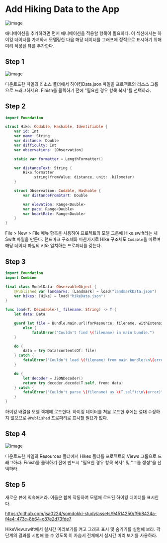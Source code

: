 # ****Add Hiking Data to the App****
![image](https://github.com/jsa0224/somdokki-study/assets/94514250/7f1cc14d-5314-4831-a797-1b1ee033966c)

애니메이션을 추가하려면 먼저 애니메이션을 적용할 항목이 필요하다. 이 섹션에서는 하이킹 데이터를 가져와서 모델링한 다음 해당 데이터를 그래프에 정적으로 표시하기 위해 미리 작성된 뷰를 추가한다.

## Step 1
![image](https://github.com/jsa0224/somdokki-study/assets/94514250/577c7d78-6773-4c75-8c75-696c47fe7262)

다운로드한 파일의 리소스 폴더에서 하이킹Data.json 파일을 프로젝트의 리소스 그룹으로 드래그하세요. Finish를 클릭하기 전에 "필요한 경우 항목 복사"를 선택하라. 

## Step 2

```swift
import Foundation

struct Hike: Codable, Hashable, Identifiable {
    var id: Int
    var name: String
    var distance: Double
    var difficulty: Int
    var observations: [Observation]

    static var formatter = LengthFormatter()

    var distanceText: String {
        Hike.formatter
            .string(fromValue: distance, unit: .kilometer)
    }

    struct Observation: Codable, Hashable {
        var distanceFromStart: Double

        var elevation: Range<Double>
        var pace: Range<Double>
        var heartRate: Range<Double>
    }
}
```

File > New > File 메뉴 항목을 사용하여 프로젝트의 모델 그룹에 Hike.swift라는 새 Swift 파일을 만든다. 랜드마크 구조체와 마찬가지로 Hike 구조체도 `Codable`을 따르며 해당 데이터 파일의 키와 일치하는 프로퍼티를 갖는다.

## Step 3

```swift
import Foundation
import Combine

final class ModelData: ObservableObject {
    @Published var landmarks: [Landmark] = load("landmarkData.json")
    var hikes: [Hike] = load("hikeData.json")
}

func load<T: Decodable>(_ filename: String) -> T {
    let data: Data

    guard let file = Bundle.main.url(forResource: filename, withExtension: nil)
        else {
            fatalError("Couldn't find \(filename) in main bundle.")
    }

    do {
        data = try Data(contentsOf: file)
    } catch {
        fatalError("Couldn't load \(filename) from main bundle:\n\(error)")
    }

    do {
        let decoder = JSONDecoder()
        return try decoder.decode(T.self, from: data)
    } catch {
        fatalError("Couldn't parse \(filename) as \(T.self):\n\(error)")
    }
}
```

하이킹 배열을 모델 객체에 로드한다. 하이킹 데이터를 처음 로드한 후에는 절대 수정하지 않으므로 `@Published` 프로퍼티로 표시할 필요가 없다.

## Step 4
![image](https://github.com/jsa0224/somdokki-study/assets/94514250/22af67b5-6479-4190-a8c8-2c9f71a9ab66)

다운로드한 파일의 Resources 폴더에서 Hikes 폴더를 프로젝트의 Views 그룹으로 드래그하라. Finish를 클릭하기 전에 반드시 "필요한 경우 항목 복사" 및 "그룹 생성"을 선택하라.

## Step 5

새로운 뷰에 익숙해져라. 이들은 함께 작동하여 모델에 로드된 하이킹 데이터를 표시한다.

https://github.com/jsa0224/somdokki-study/assets/94514250/f9b8424a-f4a4-473c-8b64-c87e2d73fde7

HikeView.swift에서 실시간 미리보기를 켜고 그래프 표시 및 숨기기를 실험해 보라. 각 단계의 결과를 시험해 볼 수 있도록 이 자습서 전체에서 실시간 미리 보기를 사용하라.
